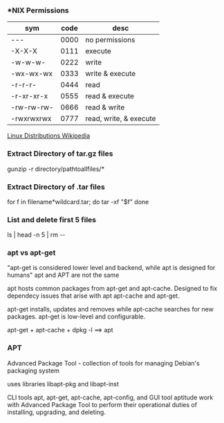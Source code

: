 
### *NIX Permissions
| sym        | code | desc                   |
|------------|------|------------------------|
| ---        | 0000 | no permissions         |
| -X-X-X     | 0111 | execute                |
| -w-w-w-    | 0222 | write                  |
| -wx-wx-wx  | 0333 | write & execute        |
| -r-r-r-    | 0444 | read                   |
| -r-xr-xr-x | 0555 | read & execute         |
| -rw-rw-rw- | 0666 | read & write           |
| -rwxrwxrwx | 0777 | read, write, & execute |
  

[Linux Distributions Wikipedia](https://en.wikipedia.org/wiki/Linux_distribution)


### Extract Directory of tar.gz files
gunzip -r directory/pathtoallfiles/*

### Extract Directory of .tar files
for f in filename*wildcard.tar; do
tar -xf "$f"
done

### List and delete first 5 files
ls | head -n 5 | rm --

### apt vs apt-get

"apt-get is considered lower level and backend, while apt is designed for humans"
apt and APT are not the same

apt hosts common packages from apt-get and apt-cache. Designed to fix dependecy issues that arise with apt apt-cache and apt-get. 

apt-get installs, updates and removes while apt-cache searches for new packages. apt-get is low-level and configurable.

apt-get + apt-cache + dpkg -l ==> apt

### APT
Advanced Package Tool - collection of tools for managing Debian's packaging system

uses libraries libapt-pkg and libapt-inst

CLI tools apt, apt-get, apt-cache, apt-config, and GUI tool aptitude work with Advanced Package Tool to perform their operational duties of installing, upgrading, and deleting. 

